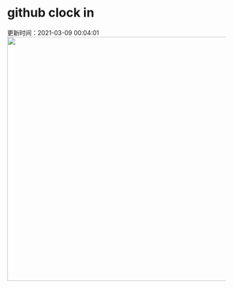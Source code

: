 # github clock in
更新时间：2021-03-09 00:04:01
 <img style="-webkit-user-select: none;margin: auto;cursor: zoom-in;" src="https://cn.bing.com/th?id=OHR.RollingHills_ZH-CN3969739987_1920x1080.jpg&rf=LaDigue_1920x1080.jpg&pid=hp" width="1004" height="564"> 